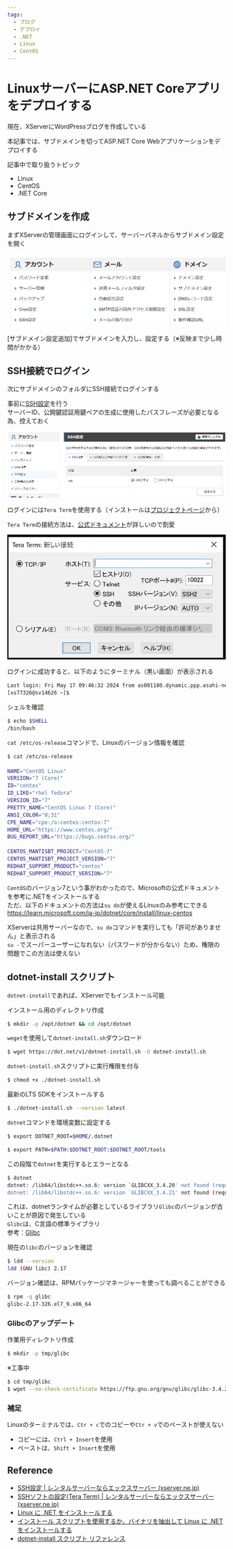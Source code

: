 ```yaml
---
tags:
  - ブログ
  - デプロイ
  - .NET
  - Linux
  - CentOS
---
```


# LinuxサーバーにASP.NET Coreアプリをデプロイする

現在、XServerにWordPressブログを作成している

本記事では、サブドメインを切ってASP.NET Core Webアプリケーションをデプロイする

記事中で取り扱うトピック
- Linux
- CentOS
- .NET Core

## サブドメインを作成
まずXServerの管理画面にログインして、サーバーパネルからサブドメイン設定を開く

![server_panel](img/xserver_server_panel.png)

[サブドメイン設定追加]でサブドメインを入力し、設定する（※反映まで少し時間がかかる）

## SSH接続でログイン
次にサブドメインのフォルダにSSH接続でログインする

事前に[SSH設定](https://www.xserver.ne.jp/manual/man_server_ssh.php)を行う<br />
サーバーID、公開鍵認証用鍵ペアの生成に使用したパスフレーズが必要となる為、控えておく

![ssh_setting](img/xserver_ssh_setting.png)

ログインには`Tera Term`を使用する（インストールは[プロジェクトページ](https://teratermproject.github.io/)から）

`Tera Term`の接続方法は、[公式ドキュメント](https://www.xserver.ne.jp/manual/man_server_ssh_connect_tera.php)が詳しいので割愛<br />

![teraterm_new_connection](img/xserverr_teraterm_new_connection.png)

ログインに成功すると、以下のようにターミナル（黒い画面）が表示される

```bash
Last login: Fri May 17 09:46:32 2024 from as001180.dynamic.ppp.asahi-net.or.jp
[xs77326@sv14626 ~]$
```

シェルを確認
```bash
$ echo $SHELL
/bin/bash
```

`cat /etc/os-release`コマンドで、Linuxのバージョン情報を確認
```bash
$ cat /etc/os-release

NAME="CentOS Linux"
VERSION="7 (Core)"
ID="centos"
ID_LIKE="rhel fedora"
VERSION_ID="7"
PRETTY_NAME="CentOS Linux 7 (Core)"
ANSI_COLOR="0;31"
CPE_NAME="cpe:/o:centos:centos:7"
HOME_URL="https://www.centos.org/"
BUG_REPORT_URL="https://bugs.centos.org/"

CENTOS_MANTISBT_PROJECT="CentOS-7"
CENTOS_MANTISBT_PROJECT_VERSION="7"
REDHAT_SUPPORT_PRODUCT="centos"
REDHAT_SUPPORT_PRODUCT_VERSION="7"
```

`CentOS`のバージョン7という事がわかったので、Microsoftの公式ドキュメントを参考に.NETをインストールする<br />
ただ、以下のドキュメントの方法は`su do`が使えるLinuxのみ参考にできる<br />
https://learn.microsoft.com/ja-jp/dotnet/core/install/linux-centos

XServerは共用サーバーなので、`su do`コマンドを実行しても「許可がありません」と表示される<br />
`su -`でスーパーユーザーになれない（パスワードが分からない）ため、権限の問題でこの方法は使えない

## dotnet-install スクリプト
`dotnet-install`であれば、XServerでもインストール可能

インストール用のディレクトリ作成
```bash
$ mkdir -p /opt/dotnet && cd /opt/dotnet
```

`weget`を使用して`dotnet-install.sh`ダウンロード
```bash
$ wget https://dot.net/v1/dotnet-install.sh -O dotnet-install.sh
```

`dotnet-install.sh`スクリプトに実行権限を付与
```bash
$ chmod +x ./dotnet-install.sh
```

最新のLTS SDKをインストールする
```bash
$ ./dotnet-install.sh --version latest
```

`dotnet`コマンドを環境変数に設定する
```bash
$ export DOTNET_ROOT=$HOME/.dotnet
```

```bash
$ export PATH=$PATH:$DOTNET_ROOT:$DOTNET_ROOT/tools
```

この段階で`dotnet`を実行するとエラーとなる
```bash
$ dotnet
dotnet: /lib64/libstdc++.so.6: version `GLIBCXX_3.4.20' not found (required by dotnet)
dotnet: /lib64/libstdc++.so.6: version `GLIBCXX_3.4.21' not found (required by dotnet)
```

これは、dotnetランタイムが必要としているライブラリ`Glibc`のバージョンが古いことが原因で発生している<br />
`Glibc`は、C言語の標準ライブラリ<br />
参考：[Glibc](https://www.weblio.jp/content/Glibc)


現在の`libc`のバージョンを確認
```bash
$ ldd --version
ldd (GNU libc) 2.17
```

バージョン確認は、RPMパッケージマネージャーを使っても調べることができる
```bash
$ rpm -q glibc
glibc-2.17-326.el7_9.x86_64
```

### Glibcのアップデート

作業用ディレクトリ作成
```bash
$ mkdir -p tmp/glibc
```

※工事中
```bash
$ cd tmp/glibc
$ wget --no-check-certificate https://ftp.gnu.org/gnu/glibc/glibc-3.4.21.tar.gz
```


### 補足
Linuxのターミナルでは、`Ctr + c`でのコピーや`Ctr + v`でのペーストが使えない
- コピーには、`Ctrl + Insert`を使用
- ペーストは、`Shift + Insert`を使用

## Reference
- [SSH設定 | レンタルサーバーならエックスサーバー (xserver.ne.jp)](https://www.xserver.ne.jp/manual/man_server_ssh.php)
- [SSHソフトの設定(Tera Term) | レンタルサーバーならエックスサーバー (xserver.ne.jp)](https://www.xserver.ne.jp/manual/man_server_ssh_connect_tera.php)
- [Linux に .NET をインストールする](https://learn.microsoft.com/ja-jp/dotnet/core/install/linux)
- [インストール スクリプトを使用するか、バイナリを抽出して Linux に .NET をインストールする](https://learn.microsoft.com/ja-jp/dotnet/core/install/linux-scripted-manual#scripted-install)
- [dotnet-install スクリプト リファレンス](https://learn.microsoft.com/ja-jp/dotnet/core/tools/dotnet-install-script)